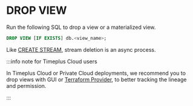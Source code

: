 # DROP VIEW

Run the following SQL to drop a view or a materialized view.

```sql
DROP VIEW [IF EXISTS] db.<view_name>;
```

Like [CREATE STREAM](/proton-create-stream), stream deletion is an async process.

:::info note for Timeplus Cloud users

In Timeplus Cloud or Private Cloud deployments, we recommend you to drop views with GUI or [Terraform Provider](/terraform), to better tracking the lineage and permission.

:::